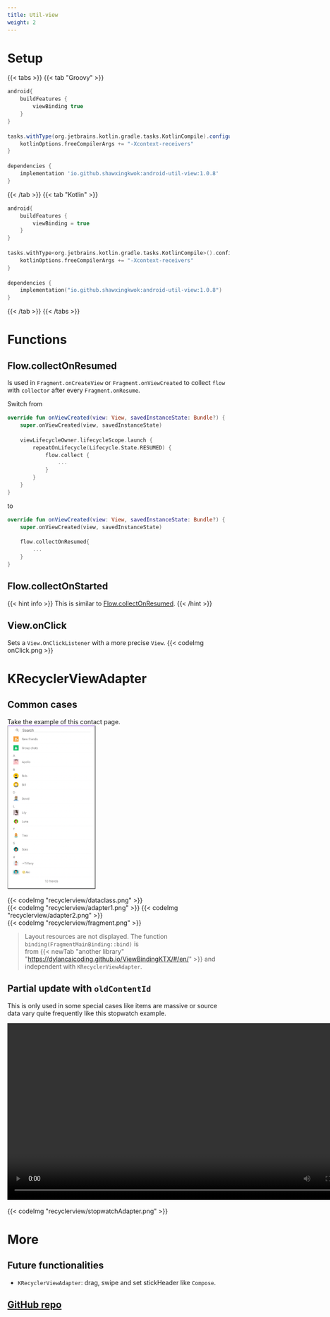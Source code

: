 ```yaml
---
title: Util-view
weight: 2
---
```


# Setup
{{< tabs >}}
{{< tab "Groovy" >}}

```groovy
android{
    buildFeatures {
        viewBinding true
    }
}

tasks.withType(org.jetbrains.kotlin.gradle.tasks.KotlinCompile).configureEach{
    kotlinOptions.freeCompilerArgs += "-Xcontext-receivers"
}

dependencies {
    implementation 'io.github.shawxingkwok:android-util-view:1.0.8'
}
```
{{< /tab >}}
{{< tab "Kotlin" >}}

```kotlin
android{
    buildFeatures {
        viewBinding = true
    }
}

tasks.withType<org.jetbrains.kotlin.gradle.tasks.KotlinCompile>().configureEach {
    kotlinOptions.freeCompilerArgs += "-Xcontext-receivers"
}

dependencies {
    implementation("io.github.shawxingkwok:android-util-view:1.0.8")
}
```
{{< /tab >}}
{{< /tabs >}}

# Functions
## Flow.collectOnResumed 
Is used in `Fragment.onCreateView` or `Fragment.onViewCreated` to 
collect `flow` with `collector` after every `Fragment.onResume`.

Switch from
```kotlin
override fun onViewCreated(view: View, savedInstanceState: Bundle?) {
    super.onViewCreated(view, savedInstanceState)

    viewLifecycleOwner.lifecycleScope.launch {
        repeatOnLifecycle(Lifecycle.State.RESUMED) {
            flow.collect {
                ...
            }
        }
    }
}
```
to
```kotlin
override fun onViewCreated(view: View, savedInstanceState: Bundle?) {
    super.onViewCreated(view, savedInstanceState)

    flow.collectOnResumed{
        ...
    }
}
```

## Flow.collectOnStarted
{{< hint info >}}
This is similar to [Flow.collectOnResumed](#flowcollectonresumed).
{{< /hint >}}

## View.onClick
Sets a `View.OnClickListener` with a more precise `View`.
{{< codeImg onClick.png >}}

# KRecyclerViewAdapter
## Common cases
Take the example of this contact page.<br>
<img src="recyclerview/ui.png" width="200" alt="">

{{< codeImg "recyclerview/dataclass.png" >}}
<br>
{{< codeImg "recyclerview/adapter1.png" >}}
{{< codeImg "recyclerview/adapter2.png" >}}
<br>
{{< codeImg "recyclerview/fragment.png" >}}

> Layout resources are not displayed. The function `binding(FragmentMainBinding::bind)` is  
from {{< newTab "another library" "https://dylancaicoding.github.io/ViewBindingKTX/#/en/" >}} and independent with `KRecyclerViewAdapter`.

## Partial update with `oldContentId` 
This is only used in some special cases like items are massive or source data vary quite frequently like this stopwatch 
example.

<video height="400" controls>
  <source src="recyclerview/stopwatch.mov" type="video/mp4">
</video>

{{< codeImg "recyclerview/stopwatchAdapter.png" >}}

# More 
## Future functionalities
- `KRecyclerViewAdapter`: drag, swipe and set stickHeader like `Compose`. 

## <a href="https://github.com/ShawxingKwok/AndroidUtil-View" target="_blank"> GitHub repo</a>
